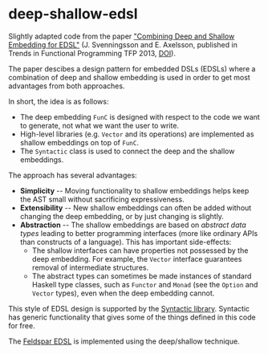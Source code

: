 deep-shallow-edsl
=================

Slightly adapted code from the paper ["Combining Deep and Shallow Embedding for EDSL"](http://www.cse.chalmers.se/~emax/documents/svenningsson2013combining.pdf) (J. Svenningsson and E. Axelsson, published in Trends in Functional Programming TFP 2013, [DOI](http://dx.doi.org/10.1007/978-3-642-40447-4_2)).

The paper descibes a design pattern for embedded DSLs (EDSLs) where a combination of deep and shallow embedding is used in order to get most advantages from both approaches.

In short, the idea is as follows:

  * The deep embedding `FunC` is designed with respect to the code we want to generate, not what we want the user to write.
  * High-level libraries (e.g. `Vector` and its operations) are implemented as shallow embeddings on top of `FunC`.
  * The `Syntactic` class is used to connect the deep and the shallow embeddings.

The approach has several advantages:

  * **Simplicity**    -- Moving functionality to shallow embeddings helps keep the AST small without sacrificing expressiveness.
  * **Extensibility** -- New shallow embeddings can often be added without changing the deep embedding, or by just changing is slightly.
  * **Abstraction**   -- The shallow embeddings are based on *abstract data types* leading to better programming interfaces (more like ordinary APIs than constructs of a language). This has important side-effects:
      - The shallow interfaces can have properties not possessed by the deep embedding. For example, the `Vector` interface guarantees removal of intermediate structures.
      - The abstract types can sometimes be made instances of standard Haskell type classes, such as `Functor` and `Monad` (see the `Option` and `Vector` types), even when the deep embedding cannot.

This style of EDSL design is supported by the [Syntactic library](http://hackage.haskell.org/package/syntactic). Syntactic has generic functionality that gives some of the things defined in this code for free.

The [Feldspar EDSL](http://hackage.haskell.org/package/feldspar-language) is implemented using the deep/shallow technique.

